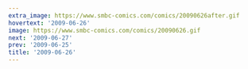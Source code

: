 ```yaml
---
extra_image: https://www.smbc-comics.com/comics/20090626after.gif
hovertext: '2009-06-26'
image: https://www.smbc-comics.com/comics/20090626.gif
next: '2009-06-27'
prev: '2009-06-25'
title: '2009-06-26'
---
```

